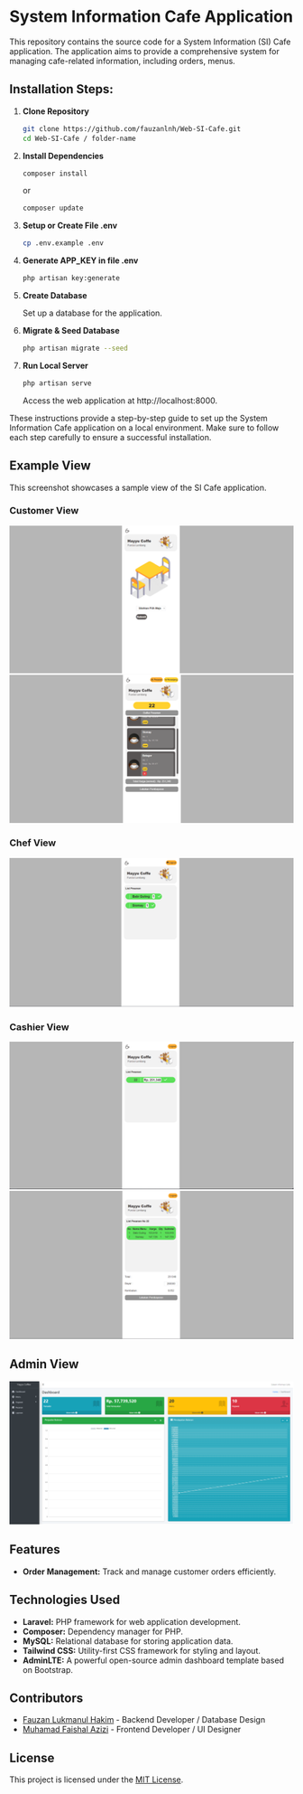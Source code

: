 # System Information Cafe Application

This repository contains the source code for a System Information (SI) Cafe application. The application aims to provide a comprehensive system for managing cafe-related information, including orders, menus.

## Installation Steps:

1. **Clone Repository**

    ```bash
    git clone https://github.com/fauzanlnh/Web-SI-Cafe.git
    cd Web-SI-Cafe / folder-name
    ```

2. **Install Dependencies**

    ```bash
    composer install
    ```

    or

    ```bash
    composer update
    ```

3. **Setup or Create File .env**

    ```bash
    cp .env.example .env
    ```

4. **Generate APP_KEY in file .env**

    ```bash
    php artisan key:generate
    ```

5. **Create Database**

    Set up a database for the application.

6. **Migrate & Seed Database**

    ```bash
    php artisan migrate --seed
    ```

7. **Run Local Server**
    ```bash
    php artisan serve
    ```
    Access the web application at http://localhost:8000.

These instructions provide a step-by-step guide to set up the System Information Cafe application on a local environment. Make sure to follow each step carefully to ensure a successful installation.

## Example View

This screenshot showcases a sample view of the SI Cafe application.

### Customer View

![Example View](./public/asset/img/readme/customer-1.PNG)
![Example View](./public/asset/img/readme/customer-2.PNG)

### Chef View

![Example View](./public/asset/img/readme/chef-1.PNG)

### Cashier View

![Example View](./public/asset/img/readme/cashier-1.PNG)
![Example View](./public/asset/img/readme/cashier-2.PNG)

## Admin View

![Example View](./public/asset/img/readme/admin.PNG)

## Features

-   **Order Management:** Track and manage customer orders efficiently.

## Technologies Used

-   **Laravel:** PHP framework for web application development.
-   **Composer:** Dependency manager for PHP.
-   **MySQL:** Relational database for storing application data.
-   **Tailwind CSS:** Utility-first CSS framework for styling and layout.
-   **AdminLTE:** A powerful open-source admin dashboard template based on Bootstrap.

## Contributors

-   [Fauzan Lukmanul Hakim](https://fauzanlnh.vercel.app) - Backend Developer / Database Design
-   [Muhamad Faishal Azizi](https://github.com/faishalmhmd) - Frontend Developer / UI Designer

## License

This project is licensed under the [MIT License](LICENSE).
